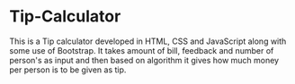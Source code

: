# Tip-Calculator
This is a Tip calculator developed in HTML, CSS and JavaScript along with some use of Bootstrap. It takes amount of bill, feedback and number of person's as input and then based on algorithm it gives how much money per person is to be given as tip.
